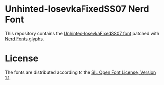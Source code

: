 # Unhinted-IosevkaFixedSS07 Nerd Font
This repository contains the [Unhinted-IosevkaFixedSS07 font](https://github.com/be5invis/Iosevka) patched with [Nerd Fonts glyphs](https://github.com/ryanoasis/nerd-fonts).

# License
The fonts are distributed according to the [SIL Open Font License, Version 1.1](LICENSE).
